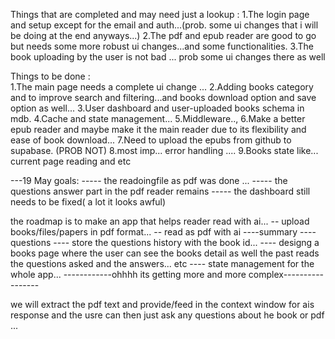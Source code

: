 Things that are completed and may need just a lookup :
1.The login page and setup except for the email and auth...(prob. some ui changes that i will be doing at the end anyways...)
2.The pdf and epub reader are good to go but needs some more robust ui changes...and some functionalities.
3.The book uploading by the user is not bad ... prob some ui changes there as well


Things to be done :\
1.The main page needs a complete ui change ...
2.Adding books category and to improve search and filtering...and books download option and save option as well...
3.User dashboard and user-uploaded books schema in mdb.
4.Cache and state management...
5.Middleware..,
6.Make a better epub reader and maybe make it the main reader due to its flexibility and ease of book download...
7.Need to upload the epubs from github to supabase. (PROB NOT)
8.most imp... error handling ....
9.Books state like... current page reading and etc



---19 May goals:
----- the readoingfile as pdf was done ...
----- the questions answer part in the pdf reader remains
----- the dashboard still needs to be fixed( a lot it looks awful)

the roadmap is to make an app that helps reader read with ai...
-- upload books/files/papers in pdf format...
-- read as pdf with ai
----summary
----questions
---- store the questions history with the book id...
---- designg a books page where the user can see the books detail as well the past reads the questions asked and the answers... etc
---- state management for the whole app...
   ------------ohhhh its getting more and more complex-----------------



we will extract the pdf text and provide/feed in the context window for ais response and the usre can then just ask any questions about he book or pdf ...
